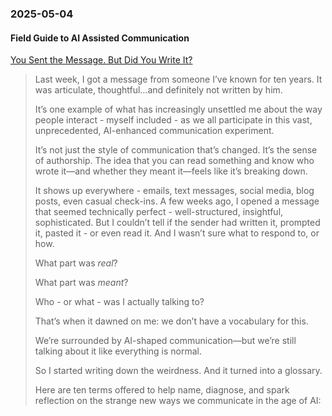 ### 2025-05-04
#### Field Guide to AI Assisted Communication
[You Sent the Message. But Did You Write It?](https://davidduncan.substack.com/p/you-sent-the-message-but-did-you)

> Last week, I got a message from someone I’ve known for ten years. It was articulate, thoughtful…and definitely not written by him.
> 
> It’s one example of what has increasingly unsettled me about the way people interact - myself included - as we all participate in this vast, unprecedented, AI-enhanced communication experiment.
> 
> It’s not just the style of communication that’s changed. It’s the sense of authorship. The idea that you can read something and know who wrote it—and whether they meant it—feels like it’s breaking down.
> 
> It shows up everywhere - emails, text messages, social media, blog posts, even casual check-ins. A few weeks ago, I opened a message that seemed technically perfect - well-structured, insightful, sophisticated. But I couldn’t tell if the sender had written it, prompted it, pasted it - or even read it. And I wasn’t sure what to respond to, or how.
> 
> What part was _real_?
> 
> What part was _meant_?
> 
> Who - or what - was I actually talking to?
> 
> That’s when it dawned on me: we don’t have a vocabulary for this.
> 
> We’re surrounded by AI-shaped communication—but we’re still talking about it like everything is normal.
> 
> So I started writing down the weirdness. And it turned into a glossary.
> 
> Here are ten terms offered to help name, diagnose, and spark reflection on the strange new ways we communicate in the age of AI:

